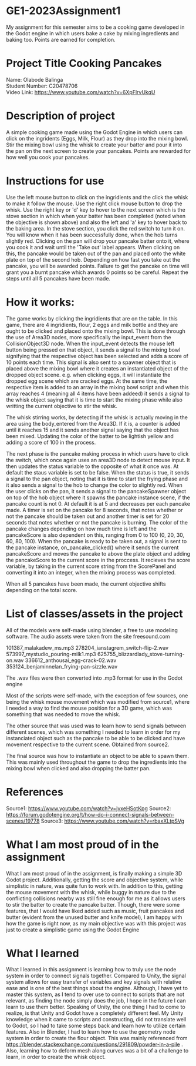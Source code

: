 # GE1-2023Assignment1

My assignment for this semester aims to be a cooking game developed in the Godot engine in which users bake a cake by mixing ingredients and baking too. Points are earned for completion.

# Project Title Cooking Pancakes
Name: Olabode Balinga                                                                                                                                                                           
Student Number: C20478706                                                                                                                                                                       
Video Link: https://www.youtube.com/watch?v=6XpFlrvUkqU

# Description of project
A simple cooking game made using the Godot Engine in which users can click on the ingridents (Eggs, Milk, Flour) as they drop into the mixing bowl. Stir the mixing bowl using the whisk to create your batter and pour it into the pan on the next screen to create your pancakes. Points are rewarded for how well you cook your pancakes.

# Instructions for use
Use the left mouse button to click on the ingridients and the click the whisk to make it follow the mouse. Use the right click mouse button to drop the whisk. Use the right key or 'd' key to hover to the next screen  which is the stove section in which when your batter has been completed (noted when the objective is shown above) and also the left and 'a' key to hover back to the baking area. In the stove section, you click the red switch to turn it on. You will know when it has been successfully done, when the hob turns slightly red. Clicking on the pan will drop your pancake batter onto it, where you cook it and wait until the 'Take out' label appears. When clicking on this, the pancake would be taken out of the pan and placed onto the white plate on top of the second hob. Depending on how fast you take out the pancake, you will be awarded points. Failure to get the pancake on time will grant you a burnt pancake which awards 0 points so be careful. Repeat the steps until all 5 pancakes have been made.

# How it works:
The game works by clicking the ingridients that are on the table. In this game, there are 4 ingridients, flour, 2 eggs and milk bottle and they are ought to be clicked and placed onto the mixing bowl. This is done through the use of Area3D nodes, more specifically the input_event from the CollisionObject3D node. When the input_event detects the mouse left button being pressed on that object, it sends a signal to the mixing bowl signifying that the respective object has been selected and adds a score of 10 points each time. This signal is also sent to a spawner object that is placed above the mixing bowl where it creates an instantiated object of the dropped object scene. e.g. when clicking eggs, it will instantiate the dropped egg scene which are cracked eggs. At the same time, the respective item is added to an array in the mixing bowl script and when this array reaches 4 (meaning all 4 items have been addeed) it sends a signal to the whisk object saying that it is time to start the mixing phase while also writting the current objective to stir the whisk. 

The whisk stirring works, by detecting if the whisk is actually moving in the area using the body_entered from the Area3D. If it is, a counter is added until it reaches 15 and it sends another signal saying that the object has been mixed. Updating the color of the batter to be lightish yellow and adding a score of 100 in the process. 

The next phase is the pancake making process in which users have to click the switch, which once again uses an area3D node to detect mouse input. It then updates the status variable to the opposite of what it once was. At default the staus variable is set to be false. When the status is true, it sends a signal to the pan object, noting that it is time to start the frying phase and it also sends a signal to the hob to change the color to slightly red. When the user clicks on the pan, it sends a signal to the pancakeSpawner object on top of the hob object where it spawns the pancake instance scene, if the pancake count is not 0. At default it is at 5 and decreases per each pancake made. A timer is set on the pancake for 8 seconds, that notes whether or not the pancake should be taken out and another timer is set for 20 seconds that notes whether or not the pancake is burning. The color of the pancake changes depending on how much time is left and the pancakeScore is also dependent on this, ranging from 0 to 100 (0, 20, 30, 60, 80, 100). When the pancake is ready to be taken out, a signal is sent to the pancake instance, on_pancake_clicked() where it sends the current pancakeScore and moves the pancake to above the plate object and adding the pancakeScore to the current score in the proccess. It recieves the score variable, by taking in the current score string from the ScorePanel and converting it into an integer, when the mixing process was completed. 

When all 5 pancakes have been made, the current objective shifts depending on the total score.

# List of classes/assets in the project
All of the models were self-made using blender, a free to use modeling software. The audio assets were taken from the site freesound.com

101387_malakadew_ms.mp3
278204_ianstagrem_switch-flip-2.wav
573997_mystudio_pouring-milk1.mp3
625755_blizzardlady_stove-turning-on.wav
336612_anthousai_egg-crack-02.wav
353124_benjaminnelan_frying-pan-sizzle.wav

The .wav files were then converted into .mp3 format for use in the Godot engine

Most of the scripts were self-made, with the exception of few sources, one being the whisk mouse movement which was modified from source1, where I needed a way to find the mouse position for a 3D game, which was something that was needed to move the whisk.

The other source that was used was to learn how to send signals between different scenes, which was something I needed to learn in order for my instanciated object such as the pancake to be able to be clicked and have movement respective to the current scene. Obtained from source2.

The final source was how to instantiate an object to be able to spawn them. This was mainly used throughout the game to drop the ingredients into the mixing bowl when clicked and also dropping the batter pan.

# References
Source1: https://www.youtube.com/watch?v=jvxeHSotKpg
Source2: https://forum.godotengine.org/t/how-do-i-connect-signals-between-scenes/19778
Source3: https://www.youtube.com/watch?v=rbaxXLtpSVg

# What I am most proud of in the assignment 
What I am most proud of in the assignment, is finally making a simple 3D Godot project. Additionally, getting the score and objective system, while simplistic in nature, was quite fun to work with. In addition to this, getting the mouse movement with the whisk, while buggy in nature due to the conflicting collisions nearby was still fine enough for me as it allows users to stir the batter to create the pancake batter. Though, there were some features, that I would have liked added such as music, fruit pancakes and butter (evident from the unused butter and knife model), I am happy with how the game is right now, as my main objective was with this project was just to create a simplistic game using the Godot Engine

# What I learned
What I learned in this assignment is learning how to truly use the node system in order to connect signals together. Compared to Unity, the signal system allows for easy transfer of variables and key signals with relative ease and is one of the best things about the engine. Although, I have yet to master this system, as I tend to over use to connect to scripts that are not relevant, as finding the node simply does the job, I hope in the future I can learn to use them better. Speaking of Unity, the one thing I had to come to realize, is that Unity and Godot have a completely different feel. My Unity knowledge when it came to scripts and constructing, did not translate well to Godot, so I had to take some steps back and learn how to utilize certain features. Also in Blender, I had to learn how to use the geometry node system in order to create the flour object. This was mainly referenced from https://blender.stackexchange.com/questions/291809/powder-in-a-pile . Also, learning how to deform mesh along curves was a bit of a challenge to learn, in order to create the whisk object.
